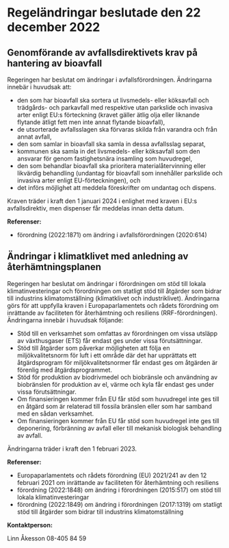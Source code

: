 # Regeländringar beslutade den 22 december 2022

## Genomförande av avfallsdirektivets krav på hantering av bioavfall

Regeringen har beslutat om ändringar i avfallsförordningen. Ändringarna innebär i huvudsak att:

* den som har bioavfall ska sortera ut livsmedels\- eller köksavfall och trädgårds\- och parkavfall med respektive utan parkslide och invasiva arter enligt EU:s förteckning (kravet gäller ätlig olja eller liknande flytande ätligt fett men inte annat flytande bioavfall),
* de utsorterade avfallsslagen ska förvaras skilda från varandra och från annat avfall,
* den som samlar in bioavfall ska samla in dessa avfallsslag separat,
* kommunen ska samla in det livsmedels\- eller köksavfall som den ansvarar för genom fastighetsnära insamling som huvudregel,
* den som behandlar bioavfall ska prioritera materialåtervinning eller likvärdig behandling (undantag för bioavfall som innehåller parkslide och invasiva arter enligt EU\-förteckningen), och
* det införs möjlighet att meddela föreskrifter om undantag och dispens.

Kraven träder i kraft den 1 januari 2024 i enlighet med kraven i EU:s avfallsdirektiv, men dispenser får meddelas innan detta datum.

**Referenser:**

* förordning (2022:1871\) om ändring i avfallsförordningen (2020:614\)

## Ändringar i klimatklivet med anledning av återhämtningsplanen

Regeringen har beslutat om ändringar i förordningen om stöd till lokala klimatinvesteringar och förordningen om statligt stöd till åtgärder som bidrar till industrins klimatomställning (klimatklivet och industriklivet). Ändringarna görs för att uppfylla kraven i Europaparlamentets och rådets förordning om inrättande av faciliteten för återhämtning och resiliens (RRF\-förordningen). Ändringarna innebär i huvudsak följande:

* Stöd till en verksamhet som omfattas av förordningen om vissa utsläpp av växthusgaser (ETS) får endast ges under vissa förutsättningar.
* Stöd till åtgärder som påverkar möjligheten att följa en miljökvalitetsnorm för luft i ett område där det har upprättats ett åtgärdsprogram för miljökvalitetsnormer får endast ges om åtgärden är förenlig med åtgärdsprogrammet.
* Stöd för produktion av biodrivmedel och biobränsle och användning av biobränslen för produktion av el, värme och kyla får endast ges under vissa förutsättningar.
* Om finansieringen kommer från EU får stöd som huvudregel inte ges till en åtgärd som är relaterad till fossila bränslen eller som har samband med en sådan verksamhet.
* Om finansieringen kommer från EU får stöd som huvudregel inte ges till deponering, förbränning av avfall eller till mekanisk biologisk behandling av avfall.

Ändringarna träder i kraft den 1 februari 2023\.

**Referenser:**

* Europaparlamentets och rådets förordning (EU) 2021/241 av den 12 februari 2021 om inrättande av faciliteten för återhämtning och resiliens
* förordning (2022:1848\) om ändring i förordningen (2015:517\) om stöd till lokala klimatinvesteringar
* förordning (2022:1849\) om ändring i förordningen (2017:1319\) om statligt stöd till åtgärder som bidrar till industrins klimatomställning

**Kontaktperson:**

Linn Åkesson 08\-405 84 59
